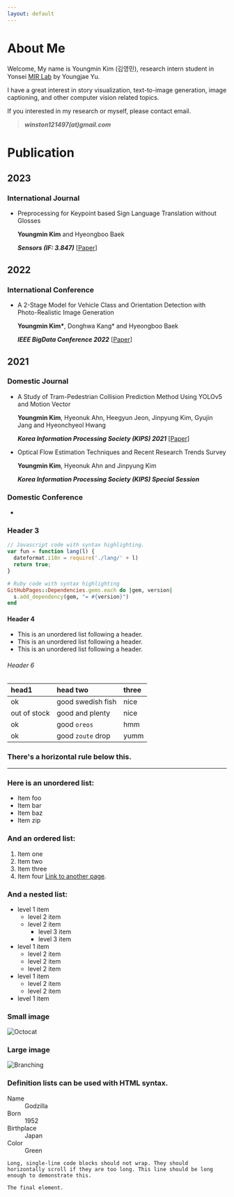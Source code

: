 ```yaml
---
layout: default
---
```


# About Me
Welcome, My name is Youngmin Kim (김영민), research intern student in Yonsei <a href='https://mirlab.yonsei.ac.kr/'>MIR Lab</a> by Youngjae Yu.

I have a great interest in story visualization, text-to-image generation, image captioning, and other computer vision related topics.

If you interested in my research or myself, please contact email.

> ***winston121497(at)gmail.com***

# Publication
## 2023
### International Journal
- Preprocessing for Keypoint based Sign Language Translation without Glosses

  <b>Youngmin Kim</b> and Hyeongboo Baek

  ***Sensors (IF: 3.847)*** [<a href='https://www.mdpi.com/1424-8220/23/6/3231'>Paper</a>]

## 2022
### International Conference
- A 2-Stage Model for Vehicle Class and Orientation Detection with Photo-Realistic Image Generation

  <b>Youngmin Kim*</b>, Donghwa Kang* and Hyeongboo Baek

  ***IEEE BigData Conference 2022*** [<a href='https://ieeexplore.ieee.org/abstract/document/10020472'>Paper</a>]

## 2021
### Domestic Journal
- A Study of Tram-Pedestrian Collision Prediction Method Using YOLOv5 and Motion Vector 

  **Youngmin Kim**, Hyeonuk Ahn, Heegyun Jeon, Jinpyung Kim, Gyujin Jang and Hyeonchyeol Hwang

  ***Korea Information Processing Society (KIPS) 2021*** [<a href='https://www.kci.go.kr/kciportal/ci/sereArticleSearch/ciSereArtiView.kci?sereArticleSearchBean.artiId=ART002797297'>Paper</a>]
- Optical Flow Estimation Techniques and Recent Research Trends Survey

  **Youngmin Kim**, Hyeonuk Ahn and Jinpyung Kim
  
  ***Korea Information Processing Society (KIPS) Special Session***

### Domestic Conference
- 



### Header 3

```js
// Javascript code with syntax highlighting.
var fun = function lang(l) {
  dateformat.i18n = require('./lang/' + l)
  return true;
}
```

```ruby
# Ruby code with syntax highlighting
GitHubPages::Dependencies.gems.each do |gem, version|
  s.add_dependency(gem, "= #{version}")
end
```

#### Header 4

*   This is an unordered list following a header.
*   This is an unordered list following a header.
*   This is an unordered list following a header.

###### Header 6

| head1        | head two          | three |
|:-------------|:------------------|:------|
| ok           | good swedish fish | nice  |
| out of stock | good and plenty   | nice  |
| ok           | good `oreos`      | hmm   |
| ok           | good `zoute` drop | yumm  |

### There's a horizontal rule below this.

* * *

### Here is an unordered list:

*   Item foo
*   Item bar
*   Item baz
*   Item zip

### And an ordered list:

1.  Item one
1.  Item two
1.  Item three
1.  Item four
[Link to another page](./another-page.html).
### And a nested list:

- level 1 item
  - level 2 item
  - level 2 item
    - level 3 item
    - level 3 item
- level 1 item
  - level 2 item
  - level 2 item
  - level 2 item
- level 1 item
  - level 2 item
  - level 2 item
- level 1 item

### Small image

![Octocat](https://github.githubassets.com/images/icons/emoji/octocat.png)

### Large image

![Branching](https://guides.github.com/activities/hello-world/branching.png)


### Definition lists can be used with HTML syntax.

<dl>
<dt>Name</dt>
<dd>Godzilla</dd>
<dt>Born</dt>
<dd>1952</dd>
<dt>Birthplace</dt>
<dd>Japan</dd>
<dt>Color</dt>
<dd>Green</dd>
</dl>

```
Long, single-line code blocks should not wrap. They should horizontally scroll if they are too long. This line should be long enough to demonstrate this.
```

```
The final element.
```
